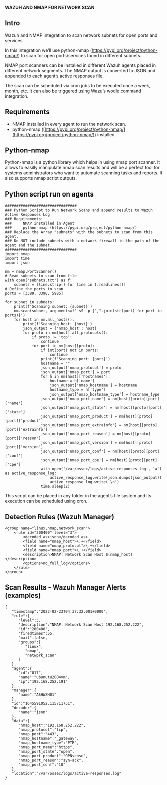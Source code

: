 **WAZUH AND NMAP FOR NETWORK SCAN**
## 

## Intro

Wazuh and NMAP integration to scan network subnets for open ports and services.

In this integration we’ll use python-nmap (https://pypi.org/project/python-nmap/) to scan for open ports/services found in different subnets.

NMAP port scanners can be installed in different Wazuh agents placed in different network segments. The NMAP output is converted to JSON and appended to each agent’s active responses file.

The scan can be scheduled via cron jobs to be executed once a week, month, etc. It can also be triggered using Wazu’s wodle command integration.


## Requirements


* NMAP installed in every agent to run the network scan.
* python-nmap ([https://pypi.org/project/python-nmap/](https://pypi.org/project/python-nmap/)) installed.


## Python-nmap

Python-nmap is a python library which helps in using nmap port scanner. It allows to easilly manipulate nmap scan results and will be a perfect tool for systems administrators who want to automate scanning tasks and reports. It also supports nmap script outputs.


## Python script run on agents


```
################################
### Python Script to Run Network Scans and append results to Wazuh Active Responses Log
### Requirements:
###     NMAP installed in Agent
###     python-nmap (https://pypi.org/project/python-nmap/)
### Replace the Array "subnets" with the subnets to scan from this agent.
### Do NOT include subnets with a network firewall in the path of the agent and the subnet.
################################
import nmap
import time
import json

nm = nmap.PortScanner()
# Read subnets to scan from file
with open('subnets.txt') as f:
    subnets = [line.strip() for line in f.readlines()]
# Define the ports to scan
ports = [3389, 3390, 5985]

for subnet in subnets:
    print(f'Scanning subnet: {subnet}')
    nm.scan(subnet, arguments=f'-sS -p {",".join(str(port) for port in ports)}')
    for host in nm.all_hosts():
        print(f'Scanning host: {host}')
        json_output = {'nmap_host': host}
        for proto in nm[host].all_protocols():
            if proto != 'tcp':
                continue
            for port in nm[host][proto]:
                if int(port) not in ports:
                    continue
                print(f'Scanning port: {port}')
                hostname = ""
                json_output['nmap_protocol'] = proto
                json_output['nmap_port'] = port
                for h in nm[host]['hostnames']:
                    hostname = h['name']
                    json_output['nmap_hostname'] = hostname
                    hostname_type = h['type']
                    json_output['nmap_hostname_type'] = hostname_type
                json_output['nmap_port_name'] = nm[host][proto][port]['name']
                json_output['nmap_port_state'] = nm[host][proto][port]['state']
                json_output['nmap_port_product'] = nm[host][proto][port]['product']
                json_output['nmap_port_extrainfo'] = nm[host][proto][port]['extrainfo']
                json_output['nmap_port_reason'] = nm[host][proto][port]['reason']
                json_output['nmap_port_version'] = nm[host][proto][port]['version']
                json_output['nmap_port_conf'] = nm[host][proto][port]['conf']
                json_output['nmap_port_cpe'] = nm[host][proto][port]['cpe']
                with open('/var/ossec/logs/active-responses.log', 'a') as active_response_log:
                    active_response_log.write(json.dumps(json_output))
                    active_response_log.write('\n')
                time.sleep(2)
```


This script can be placed in any folder in the agent’s file system and its execution can be scheduled using cron.


## Detection Rules (Wazuh Manager)


```
<group name="linux,nmap,network_scan">
    <rule id="200400" level="3">
        <decoded_as>json</decoded_as>
        <field name="nmap_host">\.+</field>
        <field name="nmap_protocol">\.+</field>
        <field name="nmap_port">\.+</field>
        <description>NMAP: Network Scan Host $(nmap_host)</description>
        <options>no_full_log</options>
    </rule>
</group>
```



## Scan Results - Wazuh Manager Alerts (examples)


```
{
   "timestamp":"2022-02-23T04:37:32.001+0000",
   "rule":{
      "level":3,
      "description":"NMAP: Network Scan Host 192.168.252.222",
      "id":"200400",
      "firedtimes":55,
      "mail":false,
      "groups":[
         "linux",
         "nmap",
         "netwprk_scan"
      ]
   },
   "agent":{
      "id":"017",
      "name":"ubunutu2004vm",
      "ip":"192.168.252.191"
   },
   "manager":{
      "name":"ASHWZH01"
   },
   "id":"1645591052.115711751",
   "decoder":{
      "name":"json"
   },
   "data":{
      "nmap_host":"192.168.252.222",
      "nmap_protocol":"tcp",
      "nmap_port":"443",
      "nmap_hostname":"_gateway",
      "nmap_hostname_type":"PTR",
      "nmap_port_name":"https",
      "nmap_port_state":"open",
      "nmap_port_product":"OPNsense",
      "nmap_port_reason":"syn-ack",
      "nmap_port_conf":"10"
   },
   "location":"/var/ossec/logs/active-responses.log"
}
```

